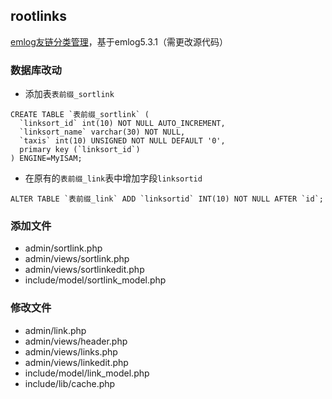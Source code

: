 ﻿## rootlinks
[emlog友链分类管理](https://www.eqifei.net/emlog-link-sort.html)，基于emlog5.3.1（需更改源代码）

### 数据库改动

* 添加表`表前缀_sortlink`
```
CREATE TABLE `表前缀_sortlink` (
  `linksort_id` int(10) NOT NULL AUTO_INCREMENT,
  `linksort_name` varchar(30) NOT NULL,
  `taxis` int(10) UNSIGNED NOT NULL DEFAULT '0',
  primary key (`linksort_id`)
) ENGINE=MyISAM;
```

* 在原有的`表前缀_link`表中增加字段`linksortid`
```
ALTER TABLE `表前缀_link` ADD `linksortid` INT(10) NOT NULL AFTER `id`;
```

### 添加文件

* admin/sortlink.php
* admin/views/sortlink.php
* admin/views/sortlinkedit.php
* include/model/sortlink_model.php

### 修改文件

* admin/link.php
* admin/views/header.php
* admin/views/links.php
* admin/views/linkedit.php
* include/model/link_model.php
* include/lib/cache.php
